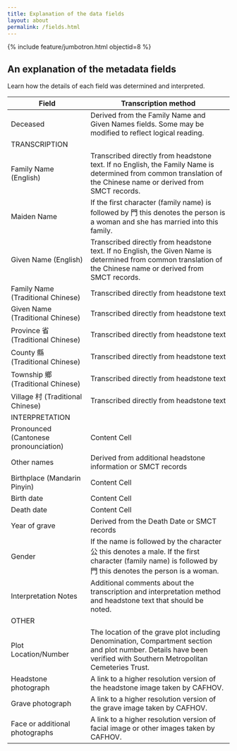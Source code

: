 ```yaml
---
title: Explanation of the data fields
layout: about
permalink: /fields.html
---
```


{% include feature/jumbotron.html objectid=8 %}

## An explanation of the metadata fields

Learn how the details of each field was determined and interpreted.

| Field  | Transcription method |
| ------------- | ------------- |
| Deceased  | Derived from the Family Name and Given Names fields. Some may be modified to reflect logical reading. |
| TRANSCRIPTION |  |
| Family Name (English)  | Transcribed directly from headstone text. If no English, the Family Name is determined from common translation of the Chinese name or derived from SMCT records.  |
| Maiden Name  | If the first character (family name) is followed by 門 this denotes the person is a woman and she has married into this family.  |
| Given Name (English)  | Transcribed directly from headstone text. If no English, the Given Name is determined from common translation of the Chinese name or derived from SMCT records.  |
| Family Name (Traditional Chinese) | Transcribed directly from headstone text |
| Given Name (Traditional Chinese)  | Transcribed directly from headstone text  |
| Province 省 (Traditional Chinese)  |  Transcribed directly from headstone text |
| County 縣 (Traditional Chinese)  |  Transcribed directly from headstone text |
| Township 鄉 (Traditional Chinese)  |  Transcribed directly from headstone text |
| Village 村 (Traditional Chinese)  |  Transcribed directly from headstone text |
| INTERPRETATION  |   |
| Pronounced (Cantonese pronounciation)  | Content Cell  |
| Other names  | Derived from additional headstone information or SMCT records  |
| Birthplace (Mandarin Pinyin)  | Content Cell  |
| Birth date  | Content Cell  |
| Death date  | Content Cell  |
| Year of grave  | Derived from the Death Date or SMCT records  |
| Gender  | If the name is followed by the character 公 this denotes a male. If the first character (family name) is followed by 門 this denotes the person is a woman.  |
| Interpretation Notes  | Additional comments about the transcription and interpretation method and headstone text that should be noted.  |
| OTHER  |   |
| Plot Location/Number  | The location of the grave plot including Denomination, Compartment section and plot number. Details have been verified with Southern Metropolitan Cemeteries Trust. |
| Headstone photograph  | A link to a higher resolution version of the headstone image taken by CAFHOV. |
| Grave photograph  | A link to a higher resolution version of the grave image taken by CAFHOV. |
| Face or additional photographs  | A link to a higher resolution version of facial image or other images taken by CAFHOV. |
